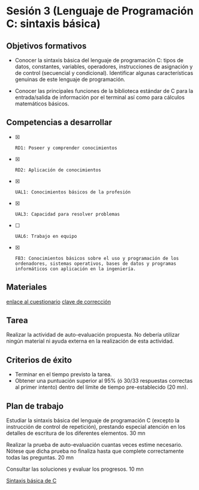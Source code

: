 # Sesión	3 (Lenguaje de Programación C: sintaxis básica)


## Objetivos formativos
-	Conocer la sintaxis básica del lenguaje de programación C: tipos de datos, constantes, variables, operadores, instrucciones de asignación y de control (secuencial y condicional). Identificar algunas características genuinas de este lenguaje de programación.

-	Conocer las principales funciones de la biblioteca estándar de C para la entrada/salida de información por el terminal así como para cálculos matemáticos básicos.


## Competencias a desarrollar     

- [X]     RD1: Poseer y comprender conocimientos
- [X]     RD2: Aplicación de conocimientos
- [X]     UAL1: Conocimientos básicos de la profesión
- [X]     UAL3: Capacidad para resolver problemas
- [ ]     UAL6: Trabajo en equipo
- [X]     FB3: Conocimientos básicos sobre el uso y programación de los ordenadores, sistemas operativos, bases de datos y programas informáticos con aplicación en la ingeniería.

## Materiales 

[enlace al cuestionario](autoevaluacion.md)
[clave de corrección](clave.md)

## Tarea     

Realizar la actividad de auto-evaluación propuesta. No debería utilizar ningún material ni ayuda externa en la realización de esta actividad.

## Criterios de éxito 
-	Terminar en el tiempo previsto la tarea.
-	Obtener una puntuación superior al 95% (ó 30/33 respuestas correctas al primer intento) dentro del límite de tiempo pre-establecido (20 mn).

## Plan de trabajo

Estudiar la sintaxis básica del lenguaje de programación C (excepto la instrucción de control de repetición), prestando especial atención en los detalles de escritura de los diferentes elementos.	30 mn

Realizar la prueba de auto-evaluación cuantas veces estime necesario. Nótese que dicha prueba no finaliza hasta que complete correctamente todas las preguntas.	20 mn

Consultar las soluciones y evaluar los progresos. 	10 mn


[Sintaxis básica de C](lenguajeC.pdf)
